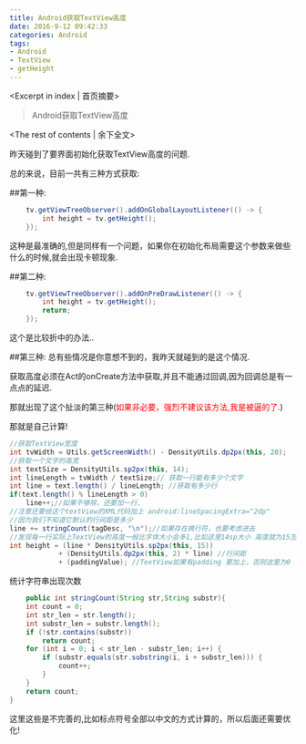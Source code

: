 ```yaml
---
title: Android获取TextView高度
date: 2016-9-12 09:42:33
categories: Android
tags:
- Android
- TextView
- getHeight
---
```

<Excerpt in index | 首页摘要> 
> Android获取TextView高度
>
<!-- more -->
<The rest of contents | 余下全文>  
  
昨天碰到了要界面初始化获取TextView高度的问题.
  
总的来说，目前一共有三种方式获取:  
  
##第一种:
```java
	tv.getViewTreeObserver().addOnGlobalLayoutListener(() -> {
		int height = tv.getHeight();
	});
```
这种是最准确的,但是同样有一个问题，如果你在初始化布局需要这个参数来做些什么的时候,就会出现卡顿现象.  
  
##第二种:
```java
	tv.getViewTreeObserver().addOnPreDrawListener(() -> {
		int height = tv.getHeight();
		return;
	});
```
这个是比较折中的办法..  
  
##第三种:
总有些情况是你意想不到的，我昨天就碰到的是这个情况.  
  
获取高度必须在Act的onCreate方法中获取,并且不能通过回调,因为回调总是有一点点的延迟.  
  
那就出现了这个扯淡的第三种(<font color='red'>如果非必要，强烈不建议该方法,我是被逼的了.</font>)  
  
那就是自己计算!  
  
```java
//获取TextView宽度
int tvWidth = Utils.getScreenWidth() - DensityUtils.dp2px(this, 20);
//获取一个文字的高宽
int textSize = DensityUtils.sp2px(this, 14);
int lineLength = tvWidth / textSize;// 获取一行能有多少个文字
int line = text.length() / lineLength; //获取有多少行
if(text.length() % lineLength > 0)
	line++;//如果不够除，还要加一行.  
//注意还要给这个textView的XML代码加上 android:lineSpacingExtra="2dp"
//因为我们不知道它默认的行间距是多少
line += stringCount(tagDesc, "\n");//如果存在换行符，也要考虑进去
//发现每一行实际上TextView的高度一般比字体大小会多1,比如这里14sp大小 高度就为15左右 可能会有误差.
int height = (line * DensityUtils.sp2px(this, 15))
			+ (DensityUtils.dp2px(this, 2) * line) //行间距
			+ (paddingValue); //TextView如果有padding 要加上，否则这里为0
```
统计字符串出现次数
```java
	public int stringCount(String str,String substr){
	int count = 0;
	int str_len = str.length();
	int substr_len = substr.length();
	if (!str.contains(substr))
	    return count;
	for (int i = 0; i < str_len - substr_len; i++) {
	    if (substr.equals(str.substring(i, i + substr_len))) {
	        count++;
	    }
	}
	return count;
}
```
这里这些是不完善的,比如标点符号全部以中文的方式计算的，所以后面还需要优化!